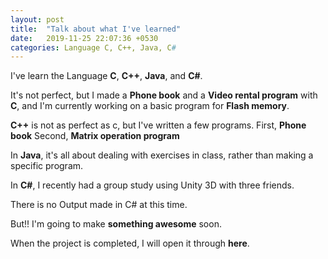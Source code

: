 ```yaml
---
layout: post
title:  "Talk about what I've learned"
date:   2019-11-25 22:07:36 +0530
categories: Language C, C++, Java, C#
---
```

I've learn the Language **C**, **C++**, **Java**, and **C#**.

It's not perfect, but I made a **Phone book** and a **Video rental program** with **C**, 
and I'm currently working on a basic program for **Flash memory**.


**C++** is not as perfect as c, but I've written a few programs.
First, **Phone book**
Second, **Matrix operation program**


In **Java**, it's all about dealing with exercises in class, rather than making a specific program.


In **C#**, I recently had a group study using Unity 3D with three friends.

There is no Output made in C# at this time.

But!! I'm going to make **something awesome** soon.

When the project is completed, I will open it through **here**.
